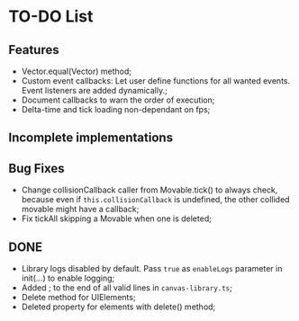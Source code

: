 # TO-DO List

## Features

- Vector.equal(Vector) method;
- Custom event callbacks: Let user define functions for all wanted events. Event listeners are added dynamically.;
- Document callbacks to warn the order of execution;
- Delta-time and tick loading non-dependant on fps;

## Incomplete implementations

## Bug Fixes
- Change collisionCallback caller from Movable.tick() to always check, because even if `this.collisionCallback` is undefined, the other collided movable might have a callback;
- Fix tickAll skipping a Movable when one is deleted;

## DONE
- Library logs disabled by default. Pass `true` as `enableLogs` parameter in init(...) to enable logging;
- Added ; to the end of all valid lines in `canvas-library.ts`;
- Delete method for UIElements;
- Deleted property for elements with delete() method;

